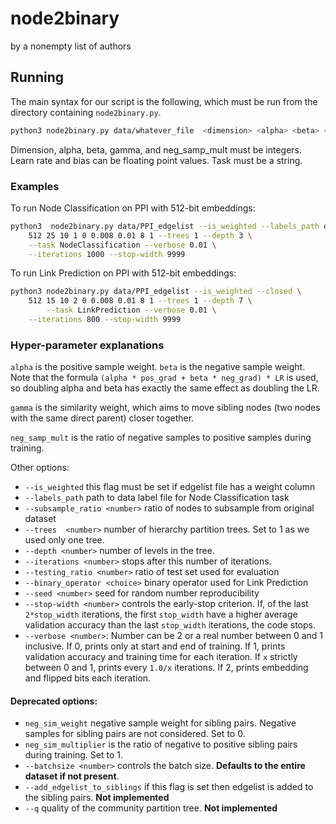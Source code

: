 # node2binary
by a nonempty list of authors

## Running

The main syntax for our script is the following, which must be run from the directory containing `node2binary.py`.
```bash
python3 node2binary.py data/whatever_file  <dimension> <alpha> <beta> <gamma> <learn_rate> <learn_bias> <neg_samp_mult> <task>
```

Dimension, alpha, beta, gamma, and neg\_samp\_mult must be integers. Learn rate and bias can be floating point values. Task must be a string.


### Examples

To run Node Classification on PPI with 512-bit embeddings:
```bash
python3  node2binary.py data/PPI_edgelist --is_weighted --labels_path data/PPI_labels.txt --closed \
	512 25 10 1 0 0.008 0.01 8 1 --trees 1 --depth 3 \
	--task NodeClassification --verbose 0.01 \
	--iterations 1000 --stop-width 9999
```


To run Link Prediction on PPI with 512-bit embeddings:
```bash
python3 node2binary.py data/PPI_edgelist --is_weighted --closed \
	512 15 10 2 0 0.008 0.01 8 1 --trees 1 --depth 7 \
        --task LinkPrediction --verbose 0.01 \
	--iterations 800 --stop-width 9999
```
 

### Hyper-parameter explanations
`alpha` is the positive sample weight. `beta` is the negative sample weight. Note that the formula `(alpha * pos_grad + beta * neg_grad) * LR` is used, so doubling alpha and beta has exactly the same effect as doubling the LR.

`gamma` is the similarity weight, which aims to move sibling nodes (two nodes with the same direct parent) closer together. 

`neg_samp_mult` is the ratio of negative samples to positive samples during training.

Other options:
- `--is_weighted` this flag must be set if edgelist file has a weight column
- `--labels_path` path to data label file for Node Classification task
- `--subsample_ratio <number>` ratio of nodes to subsample from original dataset
- `--trees  <number>` number of hierarchy partition trees. Set to 1 as we used only one tree.
- `--depth <number>` number of levels in the tree.
- `--iterations <number>` stops after this number of iterations.
- `--testing_ratio <number>` ratio of test set used for evaluation
- `--binary_operator <choice>` binary operator used for Link Prediction
- `--seed <number>` seed for random number reproducibility
- `--stop-width <number>` controls the early-stop criterion. If, of the last `2*stop_width` iterations, the first `stop_width` have a higher average validation accuracy than the last `stop_width` iterations, the code stops.
- `--verbose <number>`: Number can be 2 or a real number between 0 and 1 inclusive. If 0, prints only at start and end of training. If 1, prints validation accuracy and training time for each iteration. If `x` strictly between 0 and 1, prints every `1.0/x` iterations. If 2, prints embedding and flipped bits each iteration.

#### Deprecated options:
- `neg_sim_weight` negative sample weight for sibling pairs. Negative samples for sibling pairs are not considered. Set to 0. 
- `neg_sim_multiplier` is the ratio of negative to positive sibling pairs during training. Set to 1.
- `--batchsize <number>` controls the batch size. **Defaults to the entire dataset if not present**.
- `--add_edgelist_to_siblings` if this flag is set then edgelist is added to the sibling pairs. **Not implemented**
- `--q` quality of the community partition tree. **Not implemented**

